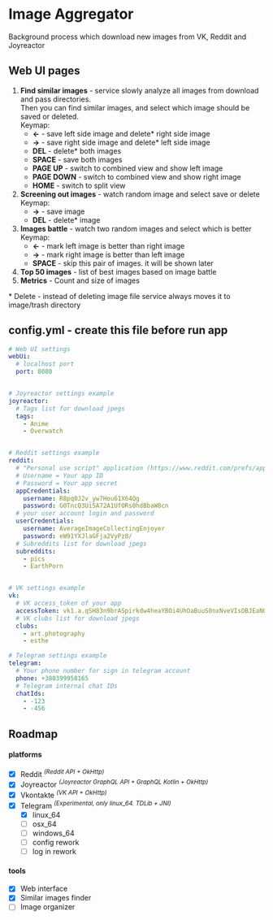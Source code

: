 # Image Aggregator
Background process which download new images from VK, Reddit and Joyreactor

## Web UI pages

1. **Find similar images** - service slowly analyze all images from download and pass directories.   
Then you can find similar images, and select which image should be saved or deleted.  
   Keymap:
    - **←** - save left side image and delete* right side image
    - **→** - save right side image and delete* left side image
    - **DEL** - delete* both images
    - **SPACE** - save both images
    - **PAGE UP** - switch to combined view and show left image
    - **PAGE DOWN** - switch to combined view and show right image
    - **HOME** - switch to split view
2. **Screening out images** - watch random image and select save or delete  
   Keymap:
   - **→** - save image
   - **DEL** - delete* image
3. **Images battle** - watch two random images and select which is better  
   Keymap:
   - **←** - mark left image is better than right image
   - **→** - mark right image is better than left image
   - **SPACE** - skip this pair of images. it will be shown later
4. **Top 50 images** - list of best images based on image battle  
5. **Metrics** - Count and size of images  

\* Delete - instead of deleting image file service always moves it to image/trash directory


## config.yml - create this file before run app
```yaml
# Web UI settings
webUi:
  # localhost port
  port: 8080


# Joyreactor settings example
joyreactor:
  # Tags list for download jpegs
  tags:
    - Anime
    - Overwatch


# Reddit settings example
reddit:
  # "Personal use script" application (https://www.reddit.com/prefs/apps)
  # Username = Your app ID
  # Password = Your app secret
  appCredentials:
    username: R8pq0J2v_yw7Hou61X64Qg
    password: G0TncQ3Ui5A72A1UfORs0hdBbaW8cn
  # your user account login and password
  userCredentials:
    username: AverageImageCollectingEnjoyer
    password: eW91YXJlaGFja2VyPz8/
  # Subreddits list for download jpegs
  subreddits:
    - pics
    - EarthPorn


# VK settings example
vk:
  # VK access_token of your app
  accessToken: vk1.a.qSH83n9brASpirkdw4heaYBOi4UhOaBuuS0nxNveVIsOBJEaNOwdUbDTyTn2GnLRyxZ3PpMKEP2H-7qpvPr3eJXCR4VNlt3tDozB2yHSxFT72h-zJrevSexdx-ABZgyoxyBHIjIZVFHw4QIVB2g4lKJiglnV2eWJoRKboXEnC5jGvI4am9hKqklW6r6mcK9s8cd-zZgrWr4GoueZ5F2vWA
  # VK clubs list for download jpegs
  clubs:
    - art.photography
    - esthe

# Telegram settings example
telegram:
  # Your phone number for sign in telegram account
  phone: +380399958165
  # Telegram internal chat IDs
  chatIds:
    - -123
    - -456
```

## Roadmap

#### platforms
- [x] Reddit <sup>_(Reddit API + OkHttp)_</sup>
- [x] Joyreactor <sup>_(Joyreactor GraphQL API + GraphQL Kotlin + OkHttp)_</sup>
- [x] Vkontakte <sup>_(VK API + OkHttp)_</sup>
- [x] Telegram <sup>_(Experimental, only linux_64. TDLib + JNI)_</sup>
  - [x] linux_64
  - [ ] osx_64
  - [ ] windows_64
  - [ ] config rework
  - [ ] log in rework

#### tools
- [x] Web interface
- [x] Similar images finder
- [ ] Image organizer